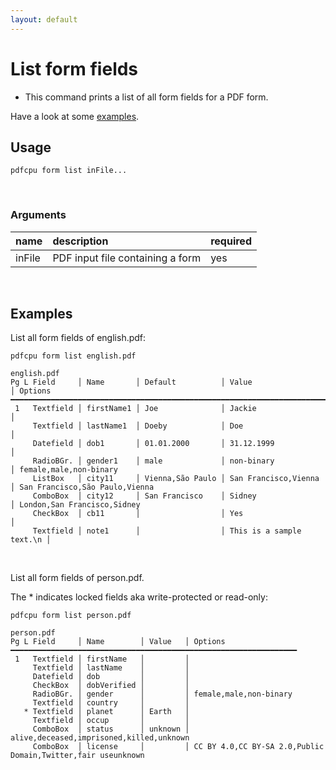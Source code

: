 ```yaml
---
layout: default
---
```


# List form fields

* This command prints a list of all form fields for a PDF form.

Have a look at some [examples](#examples).

## Usage

```
pdfcpu form list inFile...
```

<br>

### Arguments

| name         | description         | required
|:-------------|:--------------------|:--------
| inFile       | PDF input file containing a form      | yes

<br>

## Examples

List all form fields of english.pdf:

```
pdfcpu form list english.pdf

english.pdf
Pg L Field     │ Name       │ Default          │ Value                    │ Options
━━━━━━━━━━━━━━━━━━━━━━━━━━━━━━━━━━━━━━━━━━━━━━━━━━━━━━━━━━━━━━━━━━━━━━━━━━━━━━━━━━━━━━━━━━━━━━━━━━━━━━━
 1   Textfield │ firstName1 │ Joe              │ Jackie                   │
     Textfield │ lastName1  │ Doeby            │ Doe                      │
     Datefield │ dob1       │ 01.01.2000       │ 31.12.1999               │
     RadioBGr. │ gender1    │ male             │ non-binary               │ female,male,non-binary
     ListBox   │ city11     │ Vienna,São Paulo │ San Francisco,Vienna     │ San Francisco,São Paulo,Vienna
     ComboBox  │ city12     │ San Francisco    │ Sidney                   │ London,San Francisco,Sidney
     CheckBox  │ cb11       │                  │ Yes                      │
     Textfield │ note1      │                  │ This is a sample text.\n │
```

<br>

List all form fields of person.pdf.

The * indicates locked fields aka write-protected or read-only:

```
pdfcpu form list person.pdf

person.pdf
Pg L Field     │ Name        │ Value   │ Options
━━━━━━━━━━━━━━━━━━━━━━━━━━━━━━━━━━━━━━━━━━━━━━━━━━━━━━━━━━━━━━━━
 1   Textfield │ firstName   │         │
     Textfield │ lastName    │         │
     Datefield │ dob         │         │
     CheckBox  │ dobVerified │         │
     RadioBGr. │ gender      │         │ female,male,non-binary
     Textfield │ country     │         │
   * Textfield │ planet      │ Earth   │
     Textfield │ occup       │         │
     ComboBox  │ status      │ unknown │ alive,deceased,imprisoned,killed,unknown
     ComboBox  │ license     │         │ CC BY 4.0,CC BY-SA 2.0,Public Domain,Twitter,fair useunknown
```
